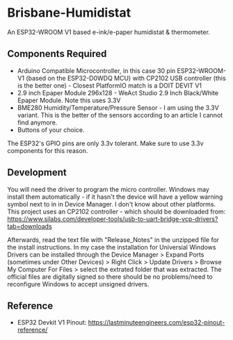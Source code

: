 # Brisbane-Humidistat
An ESP32-WROOM V1 based e-ink/e-paper humidistat & thermometer.

## Components Required
* Arduino Compatible Microcontroller, in this case 30 pin ESP32-WROOM-V1 (based on the ESP32-D0WDQ MCU) with CP2102 USB controller (this is the better one) - Closest PlatformIO match is a DOIT DEVIT V1
* 2.9 inch Epaper Module 296x128 - WeAct Studio 2.9 Inch Black/White Epaper Module. Note this uses 3.3V
* BME280 Humidity/Temperature/Pressure Sensor - I am using the 3.3V variant. This is the better of the sensors according to an article I cannot find anymore. 
* Buttons of your choice.

The ESP32's GPIO pins are only 3.3v tolerant. Make sure to use 3.3v components for this reason.

## Development
You will need the driver to program the micro controller. Windows may install them automatically - if it hasn't the device will have a yellow warning symbol next to in in Device Manager. I don't know about other platforms. This project uses an CP2102 controller - which should be downloaded from: https://www.silabs.com/developer-tools/usb-to-uart-bridge-vcp-drivers?tab=downloads

Afterwards, read the text file with "Release_Notes" in the unzipped file for the install instructions. In my case the installation for Universial Windows Drivers can be installed through the Device Manager > Expand Ports (sometimes under Other Devices) > Right Click > Update Drivers > Browse My Computer For Files > select the extrated folder that was extracted. The official files are digitally signed so there should be no problems/need to reconfigure Windows to accept unsigned drivers.

## Reference
* ESP32 Devkit V1 Pinout: https://lastminuteengineers.com/esp32-pinout-reference/

